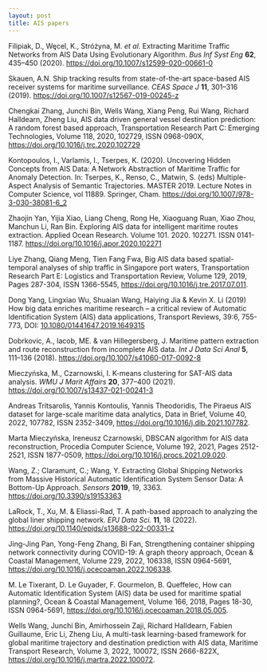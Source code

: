 ```yaml
---
layout: post
title: AIS papers
---
```


Filipiak, D., Węcel, K., Stróżyna, M. *et al.* Extracting Maritime Traffic Networks from AIS Data Using Evolutionary Algorithm. *Bus Inf Syst Eng* **62**, 435–450 (2020). <https://doi.org/10.1007/s12599-020-00661-0>

Skauen, A.N. Ship tracking results from state-of-the-art space-based AIS receiver systems for maritime surveillance. *CEAS Space J* **11**, 301–316 (2019). https://doi.org/10.1007/s12567-019-00245-z

Chengkai Zhang, Junchi Bin, Wells Wang, Xiang Peng, Rui Wang, Richard Halldearn, Zheng Liu,
AIS data driven general vessel destination prediction: A random forest based approach, Transportation Research Part C: Emerging Technologies, Volume 118, 2020, 102729, ISSN 0968-090X, <https://doi.org/10.1016/j.trc.2020.102729>

Kontopoulos, I., Varlamis, I., Tserpes, K. (2020). Uncovering Hidden Concepts from AIS Data: A Network Abstraction of Maritime Traffic for Anomaly Detection. In: Tserpes, K., Renso, C., Matwin, S. (eds) Multiple-Aspect Analysis of Semantic Trajectories. MASTER 2019. Lecture Notes in Computer Science, vol 11889. Springer, Cham. <https://doi.org/10.1007/978-3-030-38081-6_2>

Zhaojin Yan, Yijia Xiao, Liang Cheng, Rong He, Xiaoguang Ruan, Xiao Zhou, Manchun Li, Ran Bin. Exploring AIS data for intelligent maritime routes extraction. Applied Ocean Research. Volume 101. 2020. 102271. ISSN 0141-1187. <https://doi.org/10.1016/j.apor.2020.102271>

Liye Zhang, Qiang Meng, Tien Fang Fwa,
Big AIS data based spatial-temporal analyses of ship traffic in Singapore port waters,
Transportation Research Part E: Logistics and Transportation Review,
Volume 129,
2019,
Pages 287-304,
ISSN 1366-5545,
https://doi.org/10.1016/j.tre.2017.07.011.

Dong Yang, Lingxiao Wu, Shuaian Wang, Haiying Jia & Kevin X. Li (2019) How big data enriches maritime research – a critical review of Automatic Identification System (AIS) data applications, Transport Reviews, 39:6, 755-773, DOI: [10.1080/01441647.2019.1649315](https://doi.org/10.1080/01441647.2019.1649315)

Dobrkovic, A., Iacob, ME. & van Hillegersberg, J. Maritime pattern extraction and route reconstruction from incomplete AIS data. *Int J Data Sci Anal* **5**, 111–136 (2018). <https://doi.org/10.1007/s41060-017-0092-8>

Mieczyńska, M., Czarnowski, I. K-means clustering for SAT-AIS data analysis. *WMU J Marit Affairs* **20**, 377–400 (2021). <https://doi.org/10.1007/s13437-021-00241-3>

Andreas Tritsarolis, Yannis Kontoulis, Yannis Theodoridis,
The Piraeus AIS dataset for large-scale maritime data analytics,
Data in Brief,
Volume 40,
2022,
107782,
ISSN 2352-3409,
https://doi.org/10.1016/j.dib.2021.107782.

Marta Mieczyńska, Ireneusz Czarnowski,
DBSCAN algorithm for AIS data reconstruction,
Procedia Computer Science,
Volume 192,
2021,
Pages 2512-2521,
ISSN 1877-0509,
https://doi.org/10.1016/j.procs.2021.09.020.



Wang, Z.; Claramunt, C.; Wang, Y. Extracting Global Shipping Networks from Massive Historical Automatic Identification System Sensor Data: A Bottom-Up Approach. *Sensors* **2019**, 19, 3363. <https://doi.org/10.3390/s19153363>

LaRock, T., Xu, M. & Eliassi-Rad, T. A path-based approach to analyzing the global liner shipping network. *EPJ Data Sci.* **11**, 18 (2022). <https://doi.org/10.1140/epjds/s13688-022-00331-z>

Jing-Jing Pan, Yong-Feng Zhang, Bi Fan,
Strengthening container shipping network connectivity during COVID-19: A graph theory approach,
Ocean & Coastal Management,
Volume 229,
2022,
106338,
ISSN 0964-5691,
https://doi.org/10.1016/j.ocecoaman.2022.106338.

M. Le Tixerant, D. Le Guyader, F. Gourmelon, B. Queffelec,
How can Automatic Identification System (AIS) data be used for maritime spatial planning?,
Ocean & Coastal Management,
Volume 166,
2018,
Pages 18-30,
ISSN 0964-5691,
https://doi.org/10.1016/j.ocecoaman.2018.05.005.

Wells Wang, Junchi Bin, Amirhossein Zaji, Richard Halldearn, Fabien Guillaume, Eric Li, Zheng Liu,
A multi-task learning-based framework for global maritime trajectory and destination prediction with AIS data,
Maritime Transport Research,
Volume 3,
2022,
100072,
ISSN 2666-822X,
https://doi.org/10.1016/j.martra.2022.100072.